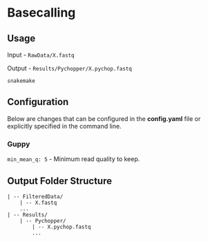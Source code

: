 # Basecalling

## Usage

Input - `RawData/X.fastq`

Output - `Results/Pychopper/X.pychop.fastq`

`snakemake`

## Configuration

Below are changes that can be configured in the **config.yaml** file or explicitly specified in the command line.

### Guppy

`min_mean_q: 5` - Minimum read quality to keep.


## Output Folder Structure

```
| -- FilteredData/
    | -- X.fastq
    ...
| -- Results/
    | -- Pychopper/
        | -- X.pychop.fastq
        ...
```
